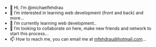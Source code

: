 - 👋 Hi, I’m @michaelfehdrau
- 👀 I’m interested in learning web development (front and back) and more...
- 🌱 I’m currently learning web development..
- 💞️ I’m looking to collaborate on here, make new friends and network to start this process...
- 📫 How to reach me, you can email me at mfehdrau@hotmail.com...

<!---
michaelfehdrau/michaelfehdrau is a ✨ special ✨ repository because its `README.md` (this file) appears on your GitHub profile.
You can click the Preview link to take a look at your changes.
--->
